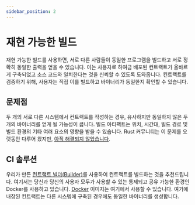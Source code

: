 ```yaml
---
sidebar_position: 2
---
```


# 재현 가능한 빌드
재현 가능한 빌드를 사용하면, 서로 다른 사람들이 동일한 프로그램을 빌드하고 서로 정확히 동일한 출력을 얻을 수 있습니다. 이는 사용자로 하여금 배포된 컨트랙트가 올바르게 구축되었고 소스 코드와 일치한다는 것을 신뢰할 수 있도록 도와줍니다. 컨트랙트를 검증하기 위해, 사용자는 직접 이를 빌드하고 바이너리가 동일한지 확인할 수 있습니다.

## 문제점
두 개의 서로 다른 시스템에서 컨트랙트를 작성하는 경우, 유사하지만 동일하지 않은 두 개의 바이너리를 얻게 될 가능성이 큽니다. 빌드 아티팩트는 위치, 시간대, 빌드 경로 및 빌드 환경의 기타 여러 요소의 영향을 받을 수 있습니다. Rust 커뮤니티는 이 문제를 오랫동안 다루어 왔지만, [아직 해결되지 않았습니다](https://github.com/rust-lang/rust/labels/A-reproducibility).

## CI 솔루션
우리가 만든 [컨트랙트 빌더(Builder)](https://github.com/near/near-sdk-rs/tree/master/contract-builder)를 사용하여 컨트랙트를 빌드하는 것을 추천드립니다. 여기서는 당신과 당신의 사용자 모두가 사용할 수 있는 통제되고 공유 가능한 환경인 Docker를 사용하고 있습니다. [Docker](https://hub.docker.com/r/nearprotocol/contract-builder) 이미지는 여기에서 사용할 수 있습니다. 여기에 내장된 컨트랙트는 다른 시스템에 구축된 경우에도 동일한 바이너리를 생성합니다.
